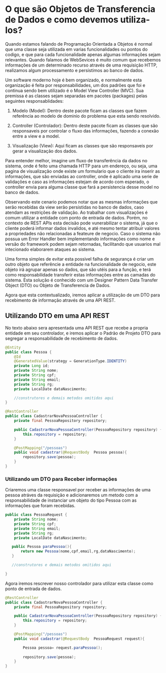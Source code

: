 # O que são Objetos de Transferencia de Dados e como devemos utiliza-los?


Quando estamos falando de Programação Orientada a Objetos é normal que uma classe seja utilizada em varias funcionalidades ou pontos do codigo, e que para cada funcionalidade apenas algumas informações sejam relevantes. Quando falamos de WebSevices é muito comum que recebemos informações de um determinado recurso através de uma requisição HTTP, realizamos algum processamento e persistimos ao banco de dados. 

Um software moderno hoje é bem organizado, e normalmente esta organização é feita por responsabilidades, um dos padrões que foi e continua sendo bem utilizado é o Model View Controller (MVC). Sua premissa é as classes sejam separadas em pacotes (packages) pelas seguintes responsablidades:

1. Modelo (Model): Dentro deste pacote ficam as classes que fazem referência ao modelo de dominio do problema que esta sendo resolvido.

2. Controller (Controlador): Dentro deste pacote ficam as classes que são responsaveis por controlar o fluxo das informações, fazendo a conexão entre a view e a model.

3. Visualização (View): Aqui ficam as classes que são responsaveis por gerar a visualização dos dados.

Para entender melhor, imagine um fluxo de transferência da dados no sistema, onde é feito uma chamada HTTP para um endereço, ou seja, uma pagina de visualização onde existe um formulario que o cliente ira inserir as informações, que são enviadas ao controller, onde é aplicado uma serie de validações e caso as informações estejam de acordo com esperado, o controller envia para alguma classe que fará a persistencia desse model no banco de dados.

Observando este cenario podemos notar que as mesmas informações que serão recebidas da view serão persistidas no banco de dados, caso atendam as restrições de validação. Ao trabalhar com visualizações é comum utilizar a entidade com ponto de entrada de dados. Porém, no contexto de REST APIs esta decisão pode vunerabilizar o sistema, já que o cliente poderá informar dados invalidos, e até mesmo tentar atribuir valores a propriedades não relacionadas a feateure de negocio. Caso o sistema não possua um Error Handler bem implementando informações como nome e versão do framework podem sejam retornadas, facilitando que usuarios mal intecionado elaborarem ataques ao sistema.

Uma forma simples de evitar esta possivel falha de segurança é criar um outro objeto que referêncie a entidade na funcionalidade de negocio, este objeto irá agrupar apenas so dados, que são utéis para a função, e terá como responsabilidade transferir estas informações entre as camadas do sistema. Esta solução é conhecido com um Designer Pattern Data Transfer Object (DTO) ou Objeto de Transferencia de Dados. 

Agora que esta contextualizado, iremos aplicar a utilização de um DTO para recebimento de informação através de uma API REST.

## Utilizando DTO em uma API REST

No texto abaixo sera apresentada uma API REST que recebe a propria entidade em seu controlador, e iremos aplicar o Padrão de Projeto DTO para segregar a responsabilidade de recebimento de dados.


``` java
@Entity
public class Pessoa {
    @Id
    @GeneratedValue(strategy = GenerationType.IDENTITY)
    private Long id;
    private String nome;
    private String cpf;
    private String email;
    private String rg;
    private LocalDate dataNascimento;

    //construtores e demais metodos omitidos aqui
}
```

``` java
@RestController
public class CadastrarNovaPessoaController {
    private final PessoaRepository repository;

    public CadastrarNovaPessoaController(PessoaRepository repository) {
        this.repository = repository;
    }

    @PostMapping("/pessoas")
    public void cadastrar(@RequestBody  Pessoa pessoa){
        repository.save(pessoa);
    }
}
```
### Utilizando um DTO para Receber informações

Criaremos uma classe responsavel por receber as informações de uma pessoa atráves da requisição e adicionaremos um metodo com a responsabilidade de instanciar um objeto do tipo Pessoa com as informações que foram recebidas.


``` java
public class PessoaRequest {
    private String nome;
    private String cpf;
    private String email;
    private String rg;
    private LocalDate dataNascimento;

   public Pessoa paraPessoa(){
       return new Pessoa(nome,cpf,email,rg,dataNascimento);
   }

   //construtores e demais metodos omitidos aqui

}
```

Agora iremos rescrever nosso controlador para utilizar esta classe como ponto de entrada de dados.

``` java
@RestController
public class CadastrarNovaPessoaController {
    private final PessoaRepository repository;

    public CadastrarNovaPessoaController(PessoaRepository repository) {
        this.repository = repository;
    }

    @PostMapping("/pessoas")
    public void cadastrar(@RequestBody  PessoaRequest request){

        Pessoa pessoa= request.paraPessoa();
        
        repository.save(pessoa);
    }
}
```
